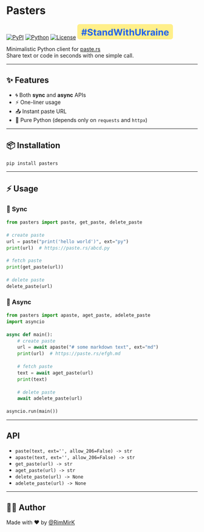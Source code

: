 # Pasters
[![PyPI](https://img.shields.io/pypi/v/pasters?color=blue&label=PyPI)](https://pypi.org/project/pasters/)
[![Python](https://img.shields.io/pypi/pyversions/pasters.svg?logo=python&logoColor=yellow)](https://pypi.org/project/pasters/)
[![License](https://img.shields.io/github/license/RimMirK/pasters?color=green)](LICENSE)
[![StandWithUkraine](https://raw.githubusercontent.com/vshymanskyy/StandWithUkraine/main/badges/StandWithUkraine.svg)](https://github.com/vshymanskyy/StandWithUkraine/blob/main/docs/README.md)

Minimalistic Python client for [paste.rs](https://paste.rs/)  
Share text or code in seconds with one simple call.  

---

## ✨ Features
- 🌀 Both **sync** and **async** APIs  
- ⚡ One-liner usage  
- 📤 Instant paste URL  
- 🐍 Pure Python (depends only on `requests` and `httpx`)  

---

## 📦 Installation
```sh
pip install pasters
````

---

## ⚡ Usage

### 🔹 Sync

```python
from pasters import paste, get_paste, delete_paste

# create paste
url = paste("print('hello world')", ext="py")
print(url)  # https://paste.rs/abcd.py

# fetch paste
print(get_paste(url))

# delete paste
delete_paste(url)
```

### 🔹 Async

```python
from pasters import apaste, aget_paste, adelete_paste
import asyncio

async def main():
    # create paste
    url = await apaste("# some markdown text", ext="md")
    print(url)  # https://paste.rs/efgh.md

    # fetch paste
    text = await aget_paste(url)
    print(text)

    # delete paste
    await adelete_paste(url)

asyncio.run(main())
```

---

## API

* `paste(text, ext='', allow_206=False) -> str`
* `apaste(text, ext='', allow_206=False) -> str`
* `get_paste(url) -> str`
* `aget_paste(url) -> str`
* `delete_paste(url) -> None`
* `adelete_paste(url) -> None`

---

## 👨‍💻 Author

Made with ❤️ by [@RimMirK](https://t.me/RimMirK)


